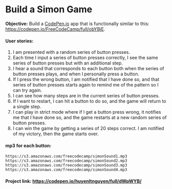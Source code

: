 # Build a Simon Game
**Objective:** Build a [CodePen.io](https://codepen.io) app that is functionally similar to this: https://codepen.io/FreeCodeCamp/full/obYBjE.
#### User stories:
  1. I am presented with a random series of button presses.
  2. Each time I input a series of button presses correctly, I see the same series of button presses but with an additional step.
  3. I hear a sound that corresponds to each button both when the series of button presses plays, and when I personally press a button.
  4. If I press the wrong button, I am notified that I have done so, and that series of button presses starts again to remind me of the pattern so I can try again.
  5. I can see how many steps are in the current series of button presses.
  6. If I want to restart, I can hit a button to do so, and the game will return to a single step.
  7. I can play in strict mode where if I get a button press wrong, it notifies me that I have done so, and the game restarts at a new random series of button presses.
  8. I can win the game by getting a series of 20 steps correct. I am notified of my victory, then the game starts over.
#### mp3 for each button:
  ```
  https://s3.amazonaws.com/freecodecamp/simonSound1.mp3
  https://s3.amazonaws.com/freecodecamp/simonSound2.mp3
  https://s3.amazonaws.com/freecodecamp/simonSound3.mp3
  https://s3.amazonaws.com/freecodecamp/simonSound4.mp3
  ```
#### Project link: https://codepen.io/huyenltnguyen/full/dWpWYB/
